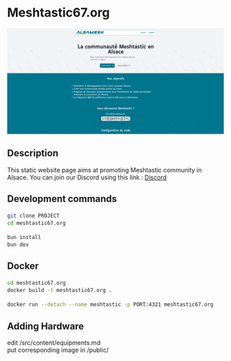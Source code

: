 # Meshtastic67.org

![screenshot](readme-image.png)

## Description
This static website page aims at promoting Meshtastic community in Alsace.
You can join our Discord using this link :
<a href="https://discord.gg/aRYWN5HwFU">Discord</a>

## Development commands
```sh
git clone PROJECT
cd meshtastic67.org

bun install
bun dev
```

## Docker
```sh
cd meshtastic67.org
docker build -t meshtastic67.org .

docker run --detach --name meshtastic -p PORT:4321 meshtastic67.org
```

## Adding Hardware
edit /src/content/equipments.md
<br>
put corresponding image in /public/
